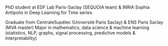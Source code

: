 PhD student at EDF Lab Paris-Saclay (SEQUOIA team) & INRIA Sophia Antipolis in Deep Learning for Time series.

Graduate from CentraleSupélec (Université Paris Saclay) & ENS Paris Saclay (MVA master)
Major in mathematics, data science & machine learning (statistics, NLP, graphs, signal processing, predictive models & interpretability)

